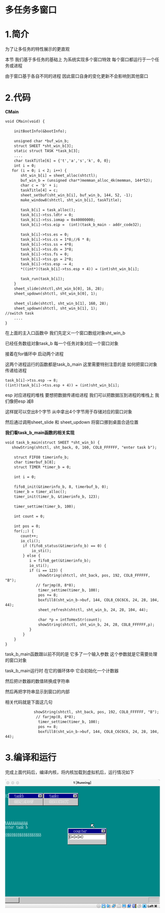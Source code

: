 # 多任务多窗口

# 1.简介

为了让多任务的特性展示的更直观 

本节 我们基于多任务的基础上 为系统实现多个窗口特效 每个窗口都运行于一个任务或进程

由于窗口基于各自不同的进程 因此窗口自身的变化更新不会影响到其他窗口



# 2.代码

**CMain**

```
void CMain(void) {

    initBootInfo(&bootInfo);

    unsigned char *buf_win_b;
    struct SHEET *sht_win_b[3];
    static struct TASK *task_b[3];
    ....
    char taskTitle[6] = {'t','a','s','k', 0, 0};
    int i = 0;
   for (i = 0; i < 2; i++) {
       sht_win_b[i] = sheet_alloc(shtctl);
       buf_win_b = (unsigned char*)memman_alloc_4k(memman, 144*52);
       char c = 'b' + i;
       taskTitle[4] = c;
       sheet_setbuf(sht_win_b[i], buf_win_b, 144, 52, -1);
       make_window8(shtctl, sht_win_b[i], taskTitle);

       task_b[i] = task_alloc();
       task_b[i]->tss.ldtr = 0;
       task_b[i]->tss.iomap = 0x40000000;
       task_b[i]->tss.eip =  (int)(task_b_main - addr_code32);

       task_b[i]->tss.es = 0;
       task_b[i]->tss.cs = 1*8;//6 * 8;
       task_b[i]->tss.ss = 4*8;
       task_b[i]->tss.ds = 3*8;
       task_b[i]->tss.fs = 0;
       task_b[i]->tss.gs = 2*8;
       task_b[i]->tss.esp -= 4;
       *((int*)(task_b[i]->tss.esp + 4)) = (int)sht_win_b[i];

       task_run(task_b[i]);
    }
    sheet_slide(shtctl,sht_win_b[0], 16, 28);
    sheet_updown(shtctl, sht_win_b[0], 1);

    sheet_slide(shtctl, sht_win_b[1], 160, 28);
    sheet_updown(shtctl, sht_win_b[1], 1);
//switch task
    ....
}
```

在上面的主入口函数中 我们先定义一个窗口数组对象sht_win_b

已经任务数组对象task_b 每一个任务对象对应一个窗口对象

接着在for循环中 启动两个进程

这两个进程运行的函数都是task_b_main 这里需要特别注意的是 如何把窗口对象传递给进程

```
task_b[i]->tss.esp -= 8;
((int)(task_b[i]->tss.esp + 4)) = (int)sht_win_b[i];
```

esp 对应进程的堆栈 要想把数据传递给进程 我们可以把数据压到进程的堆栈上 我们像把esp 减8

这样就可以空出8个字节 从中拿出4个字节用于存储对应的窗口对象

然后通过调用sheet_slide 和 sheet_updown 将窗口挪到桌面合适位置



**我们看task_b_main函数的相关实现**

```
void task_b_main(struct SHEET *sht_win_b) {
   showString(shtctl, sht_back, 0, 160, COL8_FFFFFF, "enter task b");

    struct FIFO8 timerinfo_b;
    char timerbuf_b[8];
    struct TIMER *timer_b = 0;

    int i = 0;

    fifo8_init(&timerinfo_b, 8, timerbuf_b, 0);
    timer_b = timer_alloc();
    timer_init(timer_b, &timerinfo_b, 123);

    timer_settime(timer_b, 100);

    int count = 0;

    int pos = 0;
    for(;;) {
       count++;
       io_cli();
        if (fifo8_status(&timerinfo_b) == 0) {
            io_sti();
        } else {
           i = fifo8_get(&timerinfo_b);
           io_sti();
           if (i == 123) {
               showString(shtctl, sht_back, pos, 192, COL8_FFFFFF, "B");
              // farjmp(0, 8*8);
               timer_settime(timer_b, 100);
               pos += 8;
               boxfill8(sht_win_b->buf, 144, COL8_C6C6C6, 24, 28, 104, 44);
               sheet_refresh(shtctl, sht_win_b, 24, 28, 104, 44);

               char *p = intToHexStr(count);
               showString(shtctl, sht_win_b, 24, 28, COL8_FFFFFF,p);
           }
        }
    }
}
```

task_b_main函数跟以前不同的是 它多了一个输入参数 这个参数就是它需要处理的窗口对象

task_b_main运行时 在它的循环体中 它会初始化一个计数器 

然后把计数器的数值转换成字符串

然后再把字符串显示到窗口的内部

相关代码就是下面这几句

```
             showString(shtctl, sht_back, pos, 192, COL8_FFFFFF, "B");
              // farjmp(0, 8*8);
               timer_settime(timer_b, 100);
               pos += 8;
               boxfill8(sht_win_b->buf, 144, COL8_C6C6C6, 24, 28, 104, 44);
```



# 3.编译和运行

完成上面代码后，编译内核，将内核加载到虚拟机后，运行情况如下

![](https://github.com/wdkang123/MyOperatingSystem/blob/main/images/33-img01.png?raw=true)